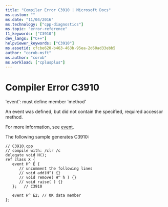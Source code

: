 ```yaml
---
title: "Compiler Error C3910 | Microsoft Docs"
ms.custom: ""
ms.date: "11/04/2016"
ms.technology: ["cpp-diagnostics"]
ms.topic: "error-reference"
f1_keywords: ["C3910"]
dev_langs: ["C++"]
helpviewer_keywords: ["C3910"]
ms.assetid: cfcbe620-b463-463b-95ea-2d60ad33ebb5
author: "corob-msft"
ms.author: "corob"
ms.workload: ["cplusplus"]
---
```

# Compiler Error C3910
'event': must define member 'method'  
  
 An event was defined, but did not contain the specified, required accessor method.  
  
 For more information, see [event](../../windows/event-cpp-component-extensions.md).  
  
 The following sample generates C3910:  
  
```  
// C3910.cpp  
// compile with: /clr /c  
delegate void H();  
ref class X {  
   event H^ E {  
      // uncomment the following lines  
      // void add(H^) {}  
      // void remove( H^ h ) {}  
      // void raise( ) {}  
   };   // C3910  
  
   event H^ E2; // OK data member  
};  
```
